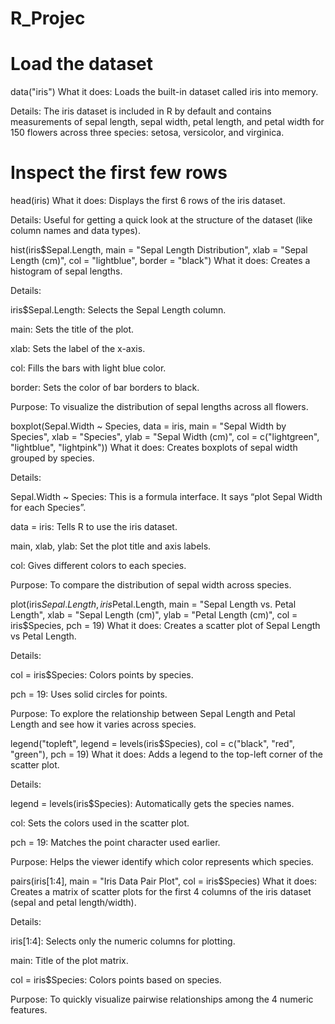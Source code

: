 # R_Projec
# Load the dataset
data("iris")
What it does: Loads the built-in dataset called iris into memory.

Details: The iris dataset is included in R by default and contains measurements of sepal length, sepal width, petal length, and petal width for 150 flowers across three species: setosa, versicolor, and virginica.

# Inspect the first few rows
head(iris)
What it does: Displays the first 6 rows of the iris dataset.

Details: Useful for getting a quick look at the structure of the dataset (like column names and data types).

hist(iris$Sepal.Length, 
     main = "Sepal Length Distribution", 
     xlab = "Sepal Length (cm)", 
     col = "lightblue", 
     border = "black")
What it does: Creates a histogram of sepal lengths.

Details:

iris$Sepal.Length: Selects the Sepal Length column.

main: Sets the title of the plot.

xlab: Sets the label of the x-axis.

col: Fills the bars with light blue color.

border: Sets the color of bar borders to black.

Purpose: To visualize the distribution of sepal lengths across all flowers.

boxplot(Sepal.Width ~ Species, 
        data = iris, 
        main = "Sepal Width by Species", 
        xlab = "Species", 
        ylab = "Sepal Width (cm)", 
        col = c("lightgreen", "lightblue", "lightpink"))
What it does: Creates boxplots of sepal width grouped by species.

Details:

Sepal.Width ~ Species: This is a formula interface. It says “plot Sepal Width for each Species”.

data = iris: Tells R to use the iris dataset.

main, xlab, ylab: Set the plot title and axis labels.

col: Gives different colors to each species.

Purpose: To compare the distribution of sepal width across species.


plot(iris$Sepal.Length, iris$Petal.Length, 
     main = "Sepal Length vs. Petal Length", 
     xlab = "Sepal Length (cm)", 
     ylab = "Petal Length (cm)", 
     col = iris$Species, 
     pch = 19)
What it does: Creates a scatter plot of Sepal Length vs Petal Length.

Details:

col = iris$Species: Colors points by species.

pch = 19: Uses solid circles for points.

Purpose: To explore the relationship between Sepal Length and Petal Length and see how it varies across species.

legend("topleft", legend = levels(iris$Species), 
       col = c("black", "red", "green"), pch = 19)
What it does: Adds a legend to the top-left corner of the scatter plot.

Details:

legend = levels(iris$Species): Automatically gets the species names.

col: Sets the colors used in the scatter plot.

pch = 19: Matches the point character used earlier.

Purpose: Helps the viewer identify which color represents which species.

pairs(iris[1:4], 
      main = "Iris Data Pair Plot", 
      col = iris$Species)
What it does: Creates a matrix of scatter plots for the first 4 columns of the iris dataset (sepal and petal length/width).

Details:

iris[1:4]: Selects only the numeric columns for plotting.

main: Title of the plot matrix.

col = iris$Species: Colors points based on species.

Purpose: To quickly visualize pairwise relationships among the 4 numeric features.
